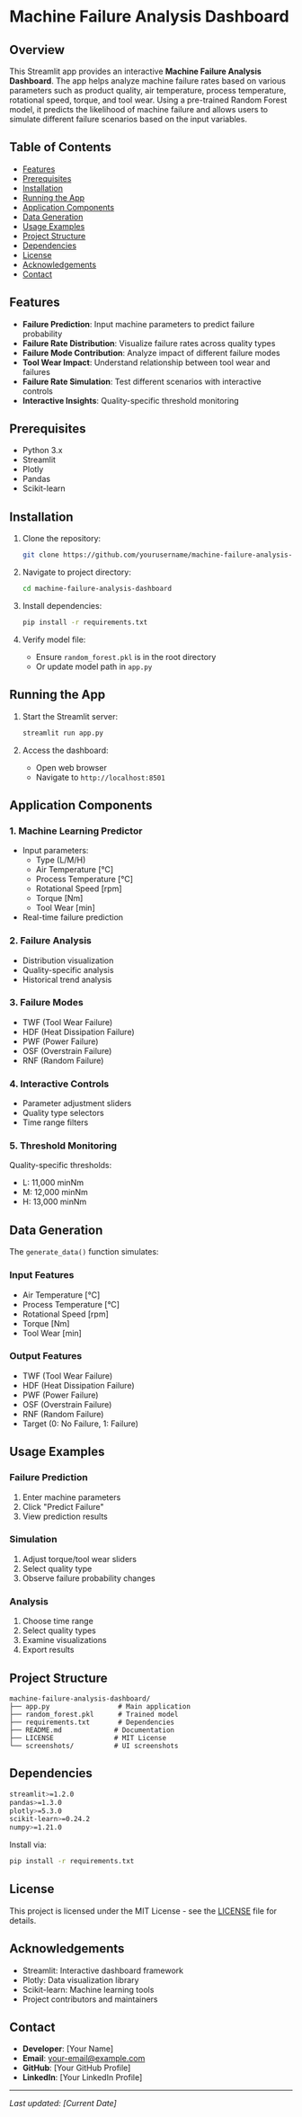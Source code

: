 # Machine Failure Analysis Dashboard

## Overview

This Streamlit app provides an interactive **Machine Failure Analysis Dashboard**. The app helps analyze machine failure rates based on various parameters such as product quality, air temperature, process temperature, rotational speed, torque, and tool wear. Using a pre-trained Random Forest model, it predicts the likelihood of machine failure and allows users to simulate different failure scenarios based on the input variables.

## Table of Contents

- [Features](#features)
- [Prerequisites](#prerequisites)
- [Installation](#installation)
- [Running the App](#running-the-app)
- [Application Components](#application-components)
- [Data Generation](#data-generation)
- [Usage Examples](#usage-examples)
- [Project Structure](#project-structure)
- [Dependencies](#dependencies)
- [License](#license)
- [Acknowledgements](#acknowledgements)
- [Contact](#contact)

## Features

- **Failure Prediction**: Input machine parameters to predict failure probability
- **Failure Rate Distribution**: Visualize failure rates across quality types
- **Failure Mode Contribution**: Analyze impact of different failure modes
- **Tool Wear Impact**: Understand relationship between tool wear and failures
- **Failure Rate Simulation**: Test different scenarios with interactive controls
- **Interactive Insights**: Quality-specific threshold monitoring

## Prerequisites

- Python 3.x
- Streamlit
- Plotly
- Pandas
- Scikit-learn

## Installation

1. Clone the repository:
   ```bash
   git clone https://github.com/yourusername/machine-failure-analysis-dashboard.git
   ```

2. Navigate to project directory:
   ```bash
   cd machine-failure-analysis-dashboard
   ```

3. Install dependencies:
   ```bash
   pip install -r requirements.txt
   ```

4. Verify model file:
   - Ensure `random_forest.pkl` is in the root directory
   - Or update model path in `app.py`

## Running the App

1. Start the Streamlit server:
   ```bash
   streamlit run app.py
   ```

2. Access the dashboard:
   - Open web browser
   - Navigate to `http://localhost:8501`

## Application Components

### 1. Machine Learning Predictor
- Input parameters:
  - Type (L/M/H)
  - Air Temperature [°C]
  - Process Temperature [°C]
  - Rotational Speed [rpm]
  - Torque [Nm]
  - Tool Wear [min]
- Real-time failure prediction

### 2. Failure Analysis
- Distribution visualization
- Quality-specific analysis
- Historical trend analysis

### 3. Failure Modes
- TWF (Tool Wear Failure)
- HDF (Heat Dissipation Failure)
- PWF (Power Failure)
- OSF (Overstrain Failure)
- RNF (Random Failure)

### 4. Interactive Controls
- Parameter adjustment sliders
- Quality type selectors
- Time range filters

### 5. Threshold Monitoring
Quality-specific thresholds:
- L: 11,000 minNm
- M: 12,000 minNm
- H: 13,000 minNm

## Data Generation

The `generate_data()` function simulates:

### Input Features
- Air Temperature [°C]
- Process Temperature [°C]
- Rotational Speed [rpm]
- Torque [Nm]
- Tool Wear [min]

### Output Features
- TWF (Tool Wear Failure)
- HDF (Heat Dissipation Failure)
- PWF (Power Failure)
- OSF (Overstrain Failure)
- RNF (Random Failure)
- Target (0: No Failure, 1: Failure)

## Usage Examples

### Failure Prediction
1. Enter machine parameters
2. Click "Predict Failure"
3. View prediction results

### Simulation
1. Adjust torque/tool wear sliders
2. Select quality type
3. Observe failure probability changes

### Analysis
1. Choose time range
2. Select quality types
3. Examine visualizations
4. Export results

## Project Structure

```
machine-failure-analysis-dashboard/
├── app.py                 # Main application
├── random_forest.pkl      # Trained model
├── requirements.txt       # Dependencies
├── README.md             # Documentation
├── LICENSE               # MIT License
└── screenshots/          # UI screenshots
```

## Dependencies

```bash
streamlit>=1.2.0
pandas>=1.3.0
plotly>=5.3.0
scikit-learn>=0.24.2
numpy>=1.21.0
```

Install via:
```bash
pip install -r requirements.txt
```

## License

This project is licensed under the MIT License - see the [LICENSE](LICENSE) file for details.

## Acknowledgements

- Streamlit: Interactive dashboard framework
- Plotly: Data visualization library
- Scikit-learn: Machine learning tools
- Project contributors and maintainers

## Contact

- **Developer**: [Your Name]
- **Email**: your-email@example.com
- **GitHub**: [Your GitHub Profile]
- **LinkedIn**: [Your LinkedIn Profile]

---

*Last updated: [Current Date]*
